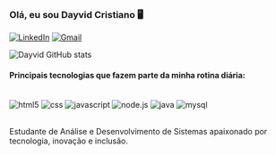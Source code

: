 ### Olá, eu sou Dayvid Cristiano 🖥️

[![LinkedIn](https://img.shields.io/badge/LinkedIn-0077B5?style=for-the-badge&logo=linkedin&logoColor=white)](https://www.linkedin.com/in/dayvid-cristiano-06658531a/)
[![Gmail](https://img.shields.io/badge/Gmail-D14836?style=for-the-badge&logo=gmail&logoColor=white)](dayvidcristianosilva@gmail.com)

![Dayvid GitHub stats](https://github-readme-stats.vercel.app/api?username=dayvidcristiano&show_icons=true&theme=dracula)

#### Principais tecnologias que fazem parte da minha rotina diária:

<div style="display: inline_block"><br/><img aling="center" alt="html5" src="https://img.shields.io/badge/HTML5-E34F26?style=for-the-badge&logo=html5&logoColor=white"/>
<img alt="css" src="https://img.shields.io/badge/CSS3-1572B6?style=for-the-badge&logo=css3&logoColor=white"/>
<img alt="javascript" src="https://img.shields.io/badge/JavaScript-323330?style=for-the-badge&logo=javascript&logoColor=F7DF1E"/>
<img alt="node.js" src="https://img.shields.io/badge/Node.js-43853D?style=for-the-badge&logo=node.js&logoColor=white"/>
<img alt="java" src="https://img.shields.io/badge/Java-ED8B00?style=for-the-badge&logo=openjdk&logoColor=white"/>
<img alt="mysql" src="https://img.shields.io/badge/MySQL-00000F?style=for-the-badge&logo=mysql&logoColor=white"/></div></br>

Estudante de Análise e Desenvolvimento de Sistemas apaixonado por tecnologia, inovação e inclusão.
